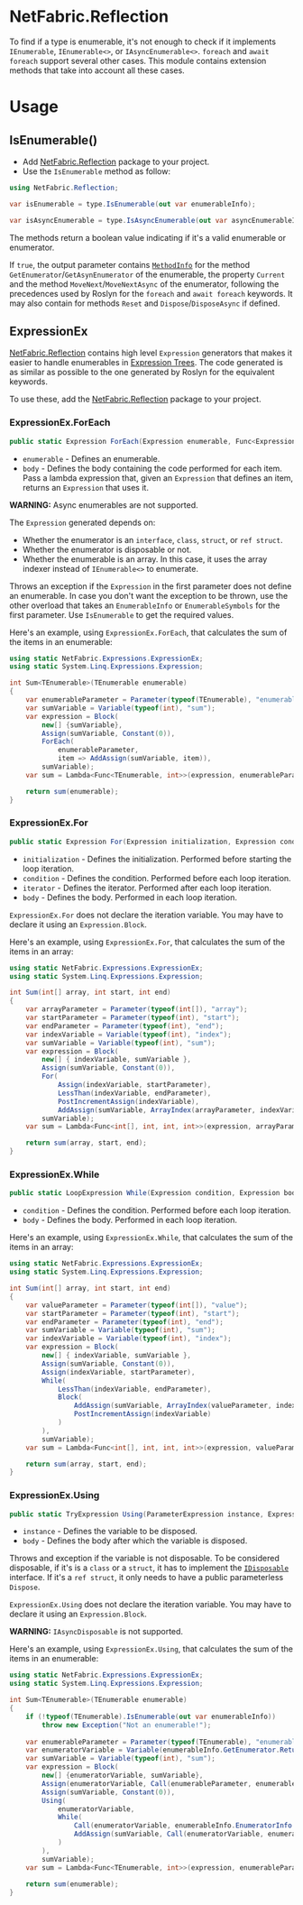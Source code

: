 ﻿# NetFabric.Reflection

To find if a type is enumerable, it's not enough to check if it implements `IEnumerable`, `IEnumerable<>`, or `IAsyncEnumerable<>`. 
`foreach` and `await foreach` support several other cases. 
This module contains extension methods that take into account all these cases.

# Usage

## IsEnumerable()

- Add [NetFabric.Reflection](https://www.nuget.org/packages/NetFabric.Reflection/) package to your project.
- Use the `IsEnumerable` method as follow:
``` csharp
using NetFabric.Reflection;

var isEnumerable = type.IsEnumerable(out var enumerableInfo);

var isAsyncEnumerable = type.IsAsyncEnumerable(out var asyncEnumerableInfo);
```

The methods return a boolean value indicating if it's a valid enumerable or enumerator. 

If `true`, the output parameter contains [`MethodInfo`](https://docs.microsoft.com/en-us/dotnet/api/system.reflection.methodinfo) for the method `GetEnumerator`/`GetAsynEnumerator` of the enumerable, the property `Current` and the method `MoveNext`/`MoveNextAsync` of the enumerator, following the precedences used by Roslyn for the `foreach` and `await foreach` keywords. It may also contain for methods `Reset` and `Dispose`/`DisposeAsync` if defined.

## ExpressionEx

[NetFabric.Reflection](https://www.nuget.org/packages/NetFabric.Reflection/) contains high level `Expression` generators that makes it easier to handle enumerables in [Expression Trees](https://tyrrrz.me/blog/expression-trees). The code generated is as similar as possible to the one generated by Roslyn for the equivalent keywords.

To use these, add the [NetFabric.Reflection](https://www.nuget.org/packages/NetFabric.Reflection/) package to your project.

### ExpressionEx.ForEach

``` csharp
public static Expression ForEach(Expression enumerable, Func<Expression, Expression> body)
```

- `enumerable` - Defines an enumerable.
- `body` - Defines the body containing the code performed for each item. Pass a lambda expression that, given an `Expression` that defines an item, returns an `Expression` that uses it.

**WARNING:** Async enumerables are not supported.

The `Expression` generated depends on:

- Whether the enumerator is an `interface`, `class`, `struct`, or `ref struct`.
- Whether the enumerator is disposable or not.
- Whether the enumerable is an array. In this case, it uses the array indexer instead of `IEnumerable<>` to enumerate.

Throws an exception if the `Expression` in the first parameter does not define an enumerable. In case you don't want the exception to be thrown, use the other overload that takes an `EnumerableInfo` or `EnumerableSymbols` for the first parameter. Use `IsEnumerable` to get the required values.

Here's an example, using `ExpressionEx.ForEach`, that calculates the sum of the items in an enumerable:

``` csharp
using static NetFabric.Expressions.ExpressionEx;
using static System.Linq.Expressions.Expression;

int Sum<TEnumerable>(TEnumerable enumerable)
{
    var enumerableParameter = Parameter(typeof(TEnumerable), "enumerable");
    var sumVariable = Variable(typeof(int), "sum");
    var expression = Block(
        new[] {sumVariable},
        Assign(sumVariable, Constant(0)),
        ForEach(
            enumerableParameter,
            item => AddAssign(sumVariable, item)),
        sumVariable);
    var sum = Lambda<Func<TEnumerable, int>>(expression, enumerableParameter).Compile();

    return sum(enumerable);
}
```


### ExpressionEx.For

``` csharp
public static Expression For(Expression initialization, Expression condition, Expression iterator, Expression body) 
```

- `initialization` - Defines the initialization. Performed before starting the loop iteration.
- `condition` - Defines the condition. Performed before each loop iteration.
- `iterator` - Defines the iterator. Performed after each loop iteration.
- `body` - Defines the body. Performed in each loop iteration. 

`ExpressionEx.For` does not declare the iteration variable. You may have to declare it using an `Expression.Block`.

Here's an example, using `ExpressionEx.For`, that calculates the sum of the items in an array:

``` csharp
using static NetFabric.Expressions.ExpressionEx;
using static System.Linq.Expressions.Expression;

int Sum(int[] array, int start, int end)
{
    var arrayParameter = Parameter(typeof(int[]), "array");
    var startParameter = Parameter(typeof(int), "start");
    var endParameter = Parameter(typeof(int), "end");
    var indexVariable = Variable(typeof(int), "index");
    var sumVariable = Variable(typeof(int), "sum");
    var expression = Block(
        new[] { indexVariable, sumVariable },
        Assign(sumVariable, Constant(0)),
        For(
            Assign(indexVariable, startParameter), 
            LessThan(indexVariable, endParameter), 
            PostIncrementAssign(indexVariable),
            AddAssign(sumVariable, ArrayIndex(arrayParameter, indexVariable))),
        sumVariable);
    var sum = Lambda<Func<int[], int, int, int>>(expression, arrayParameter, startParameter, endParameter).Compile();

    return sum(array, start, end);
}
```

### ExpressionEx.While

``` csharp
public static LoopExpression While(Expression condition, Expression body) 
```

- `condition` - Defines the condition. Performed before each loop iteration.
- `body` - Defines the body. Performed in each loop iteration.

Here's an example, using `ExpressionEx.While`, that calculates the sum of the items in an array:

``` csharp
using static NetFabric.Expressions.ExpressionEx;
using static System.Linq.Expressions.Expression;

int Sum(int[] array, int start, int end)
{
    var valueParameter = Parameter(typeof(int[]), "value");
    var startParameter = Parameter(typeof(int), "start");
    var endParameter = Parameter(typeof(int), "end");
    var sumVariable = Variable(typeof(int), "sum");
    var indexVariable = Variable(typeof(int), "index");
    var expression = Block(
        new[] { indexVariable, sumVariable },
        Assign(sumVariable, Constant(0)),
        Assign(indexVariable, startParameter),
        While(
            LessThan(indexVariable, endParameter), 
            Block(
                AddAssign(sumVariable, ArrayIndex(valueParameter, indexVariable)),
                PostIncrementAssign(indexVariable)
            )
        ),
        sumVariable);
    var sum = Lambda<Func<int[], int, int, int>>(expression, valueParameter, startParameter, endParameter).Compile();

    return sum(array, start, end);
}
```

### ExpressionEx.Using

``` csharp
public static TryExpression Using(ParameterExpression instance, Expression body) 
```

- `instance` - Defines the variable to be disposed.
- `body` - Defines the body after which the variable is disposed.

Throws and exception if the variable is not disposable. To be considered disposable, if it's is a `class` or a `struct`, it has to implement the [`IDisposable`](https://docs.microsoft.com/en-us/dotnet/api/system.idisposable) interface. If it's a `ref struct`, it only needs to have a public parameterless `Dispose`.

`ExpressionEx.Using` does not declare the iteration variable. You may have to declare it using an `Expression.Block`.

**WARNING:** `IAsyncDisposable` is not supported.

Here's an example, using `ExpressionEx.Using`, that calculates the sum of the items in an enumerable:

``` csharp
using static NetFabric.Expressions.ExpressionEx;
using static System.Linq.Expressions.Expression;

int Sum<TEnumerable>(TEnumerable enumerable)
{
    if (!typeof(TEnumerable).IsEnumerable(out var enumerableInfo))
        throw new Exception("Not an enumerable!");
    
    var enumerableParameter = Parameter(typeof(TEnumerable), "enumerable");
    var enumeratorVariable = Variable(enumerableInfo.GetEnumerator.ReturnType, "enumerator");
    var sumVariable = Variable(typeof(int), "sum");
    var expression = Block(
        new[] {enumeratorVariable, sumVariable},
        Assign(enumeratorVariable, Call(enumerableParameter, enumerableInfo.GetEnumerator)),
        Assign(sumVariable, Constant(0)),
        Using(
            enumeratorVariable,
            While(
                Call(enumeratorVariable, enumerableInfo.EnumeratorInfo.MoveNext),
                AddAssign(sumVariable, Call(enumeratorVariable, enumerableInfo.EnumeratorInfo.GetCurrent))
            )
        ),
        sumVariable);
    var sum = Lambda<Func<TEnumerable, int>>(expression, enumerableParameter).Compile();
    
    return sum(enumerable);
}
```
